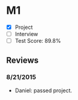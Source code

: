 # M1

- [x] Project
- [ ] Interview
- [ ] Test Score: 89.8%

## Reviews

### 8/21/2015
- Daniel: passed project.
